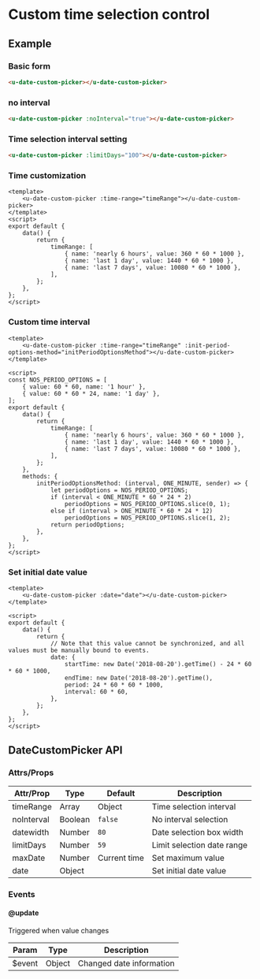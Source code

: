 # Custom time selection control

## Example
### Basic form

``` html
<u-date-custom-picker></u-date-custom-picker>
```

### no interval

``` html
<u-date-custom-picker :noInterval="true"></u-date-custom-picker>
```

### Time selection interval setting

``` html
<u-date-custom-picker :limitDays="100"></u-date-custom-picker>
```
### Time customization

``` vue
<template>
    <u-date-custom-picker :time-range="timeRange"></u-date-custom-picker>
</template>
<script>
export default {
    data() {
        return {
            timeRange: [
                { name: 'nearly 6 hours', value: 360 * 60 * 1000 },
                { name: 'last 1 day', value: 1440 * 60 * 1000 },
                { name: 'last 7 days', value: 10080 * 60 * 1000 },
            ],
        };
    },
};
</script>
```
### Custom time interval

``` vue
<template>
    <u-date-custom-picker :time-range="timeRange" :init-period-options-method="initPeriodOptionsMethod"></u-date-custom-picker>
</template>

<script>
const NOS_PERIOD_OPTIONS = [
    { value: 60 * 60, name: '1 hour' },
    { value: 60 * 60 * 24, name: '1 day' },
];
export default {
    data() {
        return {
            timeRange: [
                { name: 'nearly 6 hours', value: 360 * 60 * 1000 },
                { name: 'last 1 day', value: 1440 * 60 * 1000 },
                { name: 'last 7 days', value: 10080 * 60 * 1000 },
            ],
        };
    },
    methods: {
        initPeriodOptionsMethod: (interval, ONE_MINUTE, sender) => {
            let periodOptions = NOS_PERIOD_OPTIONS;
            if (interval < ONE_MINUTE * 60 * 24 * 2)
                periodOptions = NOS_PERIOD_OPTIONS.slice(0, 1);
            else if (interval > ONE_MINUTE * 60 * 24 * 12)
                periodOptions = NOS_PERIOD_OPTIONS.slice(1, 2);
            return periodOptions;
        },
    },
};
</script>
```
### Set initial date value

``` vue
<template>
    <u-date-custom-picker :date="date"></u-date-custom-picker>
</template>

<script>
export default {
    data() {
        return {
            // Note that this value cannot be synchronized, and all values ​​must be manually bound to events.
            date: {
                startTime: new Date('2018-08-20').getTime() - 24 * 60 * 60 * 1000,
                endTime: new Date('2018-08-20').getTime(),
                period: 24 * 60 * 60 * 1000,
                interval: 60 * 60,
            },
        };
    },
};
</script>
```

## DateCustomPicker API
### Attrs/Props
| Attr/Prop | Type | Default | Description |
| --------- | ---- | ------- | ----------- |
| timeRange | Array | Object | Time selection interval |
| noInterval | Boolean | `false`| No interval selection |
| datewidth | Number | `80` | Date selection box width |
| limitDays | Number | `59` | Limit selection date range |
| maxDate | Number | Current time | Set maximum value |
| date | Object |  | Set initial date value |

<!-- ### Slots

#### (default) -->

### Events

#### @update

Triggered when value changes

| Param | Type | Description |
| ----- | ---- | ----------- |
| $event | Object | Changed date information |
